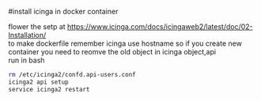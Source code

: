 #install icinga in docker container

flower the setp at
https://www.icinga.com/docs/icingaweb2/latest/doc/02-Installation/  
to make dockerfile
remember icinga use hostname so if you create new container you need to reomve the old object in icinga object,api  
run in bash
```bash
rm /etc/icinga2/confd.api-users.conf
icinga2 api setup
service icinga2 restart
```

